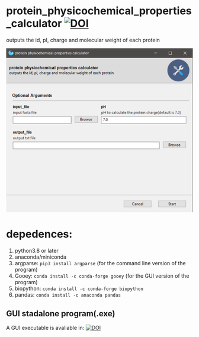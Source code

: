 # protein_physicochemical_properties_calculator [![DOI](https://zenodo.org/badge/DOI/10.5281/zenodo.5231717.svg)](https://doi.org/10.5281/zenodo.5231717)
outputs the id, pI, charge and molecular weight of each protein

![](image_gui.png)
# **depedences:**  
1. python3.8 or later
2. anaconda/miniconda
3. argparse: `pip3 install argparse` (for the command line version of the program)
4. Gooey: `conda install -c conda-forge gooey` (for the GUI version of the program)
5. biopython: `conda install -c conda-forge biopython`
6. pandas: `conda install -c anaconda pandas`
## GUI stadalone program(.exe)
A GUI executable is avaliable in: [![DOI](https://zenodo.org/badge/DOI/10.5281/zenodo.5231478.svg)](https://doi.org/10.5281/zenodo.5231478)

